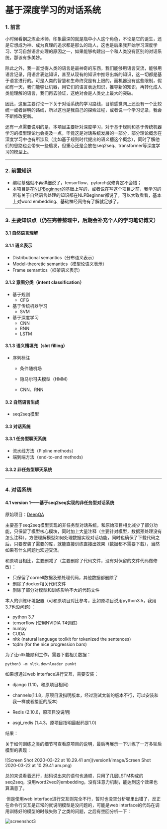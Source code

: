 # 基于深度学习的对话系统
### 1. 前言

小时候看钢之炼金术师，印象最深的就是瓶中小人这个角色，不论是它的诞生，还是它想成为神、成为真理的追求都是那么的动人，这也是后来我开始学习深度学习、学习自然语言处理的原因之一，如果能够构建出一个和人类没有区别的对话系统，那该有多美妙。

除此之外，我一直觉得人类的语言是最神奇的东西，我们能够用语言交流，能够用语言记录，用语言表达知识，甚至从现有的知识中推导出新的知识，这一切都是基于语言进行的。可是人类的智慧和生命终究是有上限的，而机器没有这些限制，假如有一天，我们能够让机器，用它们的语言表达知识，推导新的知识，再转化成人类能理解的语言，我们再去验证，这绝对会是人类史上最大的突破。

因此，这里主要讨论一下关于对话系统的学习路线，目前感觉网上还没有一个比较统一或者鲜明的路线，所以这也是我自己的探索过程，或者说一个学习记录，我会不断修改更新。

还有一点需要说明的是，本项目主要针对深度学习，对于基于规则和基于传统机器学习的模型理论也会提及一点，毕竟这是对话系统发展的一部分，部分理论概念在深度学习中也有所涉及（比如基于规则时代提出的语义槽这个概念），同时了解他们的思路也会带来一些启发，但重心还是会放在seq2seq、transformer等深度学习的模型上。



---



### 2. 前置知识

* 编程基础就不再详细说了，tensorflow、pytorch双修肯定不会错；
* 本项目是在[NLPBeginner]("https://github.com/JesseYule/NLPBeginner")的基础上写的，或者说在写这个项目之前，我学习的所有关于自然语言处理的知识都在NLPBeginner都说了，可以大致看看，基本上对word embedding、基础神经网络有了解就足够了。



---



### 3. 主要知识点（仍在完善整理中，后期会补充个人的学习笔记博文）

#### 3.1 自然语言理解

#### 3.1.1 语义表示

* Distributional semantics（分布语义表示）
* Model-theoretic semantics（模型论语义表示）
* Frame semantics（框架语义表示）

#### 3.1.2 意图分类（intent classification）

* 基于规则
  * CFG
* 基于传统机器学习
  * SVM
* 基于深度学习
  * CNN
  * RNN
  * LSTM

#### 3.1.3 语义槽填充（slot filling）

* 序列标注

  * 条件随机场

  * 隐马尔可夫模型（HMM）

  * CNN、RNN

    

#### 3.2 自然语言生成

* seq2seq模型



#### 3.3 对话系统

#### 3.3.1 任务型聊天系统

* 流水线方法（Pipline methods）
* 端到端方法（end-to-end methods)

#### 3.3.2 非任务型聊天系统





---



### 4. 对话系统

#### 4.1 version 1——基于seq2seq实现的非任务型对话系统



原始项目：[DeepQA](https://github.com/Conchylicultor/DeepQA)



主要基于seq2seq模型实现的非任务型对话系统，和原始项目相比减少了部分功能，只保留了模型核心模块，同时加上大量注释（主要针对模型，数据预处理没有怎么注释），方便理解模型如何处理数据实现对话功能，同时也确保了下载代码之后，只要安装了需要的库，就能直接训练直接出效果（数据都不需要下载），当然如果有什么问题也欢迎交流。



和原项目相比，主要删减了（主要删除了代码文件，没有对保留的文件代码做修改）：

* 只保留了cornell数据及预处理代码，其他数据都删除了
* 删除了docker相关代码文件
* 删除了部分对模型和训练影响不大的代码文件



本人的训练环境配置（可和原项目对比参考，比如原项目说用python3.5，我用3.7也没问题）：

* python 3.7
* tensorflow (使用NVIDIA T4训练)
* numpy
* CUDA 
* nltk (natural language toolkit for tokenized the sentences)
* tqdm (for the nice progression bars)



为了让nltk能顺利工作，需要下载相关数据：

```
python3 -m nltk.downloader punkt
```



如果想通过web interface进行交互，需要安装：

* django (1.10，和原项目相同)

* channels(1.1.8，原项目没指明版本，经过测试太新的版本不行，可以安装和我一样或者接近的版本)

* Redis (2.10.6，原项目没说明)

* asgi_redis (1.4.3，原项目指明最起码是1.0)

  

结果：

​	关于如何训练之类的细节可查看原项目的说明，最后再展示一下训练了一万多轮后模型的表现：

![Screen Shot 2020-03-22 at 10.29.41 am](version1/image/Screen Shot 2020-03-22 at 10.29.41 am.png)

​	总的来说看着还行，起码说出来的语句也通顺，只用了几层LSTM构成的seq2seq，没用word2vec的embedding，没有注意力机制，能达到这个效果也算满意了。

​	但是使用web interface进行交互则完全不行，暂时也没空分析哪里出错了，反正在命令行交互是正常的就说明模型是没问题的，可能是web interface的代码在调用训练好的模型的时候失败了之类的问题，之后有空回分析一下：

![screenshot3](version1/image/screenshot3.png)

